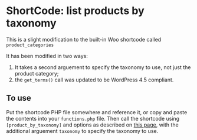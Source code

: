 # ShortCode: list products by taxonomy

This is a slight modification to the built-in Woo shortcode called `product_categories`

It has been modified in two ways:
1. It takes a second arguement to specify the taxonomy to use, not just the product category;
2. the `get_terms()` call was updated to be WordPress 4.5 compliant.


## To use
Put the shortcode PHP file somewhere and reference it, or copy and paste the contents into your `functions.php` file. Then call the shortcode using `[product_by_taxonomy]` and options as described on [this page](https://docs.woocommerce.com/document/woocommerce-shortcodes/#section-12), with the additional arguement `taxonomy` to specify the taxonomy to use.


